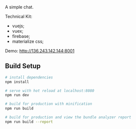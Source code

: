 A simple chat.

Technical Kit:
+ vuejs;
+ vuex;
+ firebase;
+ materialize css;

Demo: http://136.243.142.144:8001

## Build Setup

``` bash
# install dependencies
npm install

# serve with hot reload at localhost:8080
npm run dev

# build for production with minification
npm run build

# build for production and view the bundle analyzer report
npm run build --report
```
